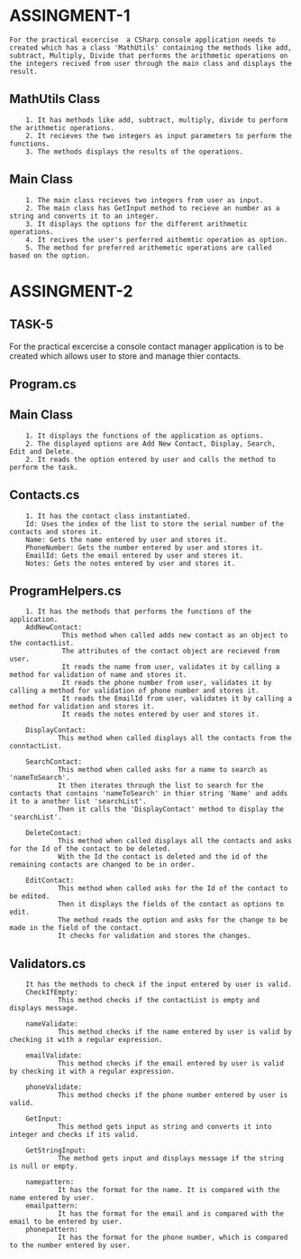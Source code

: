 # ASSINGMENT-1
    For the practical excercise  a CSharp console application needs to created which has a class 'MathUtils' containing the methods like add, subtract, Multiply, Divide that performs the arithmetic operations on the integers recived from user through the main class and displays the result.

 ## MathUtils Class
        1. It has methods like add, subtract, multiply, divide to perform the arithmetic operations.
        2. It recieves the two integers as input parameters to perform the functions.
        3. The methods displays the results of the operations.
## Main Class
        1. The main class recieves two integers from user as input.
        2. The main class has GetInput method to recieve an number as a string and converts it to an integer.
        3. It displays the options for the different arithmetic operations.
        4. It recives the user's perferred aithemtic operation as option.
        5. The method for preferred arithemetic operations are called based on the option.
 
 # ASSINGMENT-2
  ## TASK-5
  For the practical excercise a console contact manager application is to be created which allows user to store and manage thier contacts.

  ## Program.cs
  ## Main Class 
        1. It displays the functions of the application as options.
        2. The displayed options are Add New Contact, Display, Search, Edit and Delete.
        2. It reads the option entered by user and calls the method to  perform the task.
  
  ## Contacts.cs
        1. It has the contact class instantiated.
        Id: Uses the index of the list to store the serial number of the contacts and stores it.
        Name: Gets the name entered by user and stores it.
        PhoneNumber: Gets the number entered by user and stores it.
        EmailId: Gets the email entered by user and stores it.
        Notes: Gets the notes entered by user and stores it.

  ## ProgramHelpers.cs
        1. It has the methods that performs the functions of the application.
        AddNewContact:
                 This method when called adds new contact as an object to the contactList.
                 The attributes of the contact object are recieved from user.
                 It reads the name from user, validates it by calling a method for validation of name and stores it.
                 It reads the phone number from user, validates it by calling a method for validation of phone number and stores it.
                 It reads the EmailId from user, validates it by calling a method for validation and stores it.
                 It reads the notes entered by user and stores it.

        DisplayContact:
                This method when called displays all the contacts from the conntactList.

        SearchContact:
                This method when called asks for a name to search as 'nameToSearch'.
                It then iterates through the list to search for the contacts that contains 'nameToSearch' in thier string 'Name' and adds it to a another list 'searchList'.
                Then it calls the 'DisplayContact' method to display the 'searchList'.

        DeleteContact:
                This method when called displays all the contacts and asks for the Id of the contact to be deleted.
                With the Id the contact is deleted and the id of the remaining contacts are changed to be in order.

        EditContact:
                This method when called asks for the Id of the contact to be edited.
                Then it displays the fields of the contact as options to edit.
                The method reads the option and asks for the change to be made in the field of the contact.
                It checks for validation and stores the changes.

## Validators.cs
        It has the methods to check if the input entered by user is valid.
        CheckIfEmpty:
                This method checks if the contactList is empty and displays message.

        nameValidate:
                This method checks if the name entered by user is valid by checking it with a regular expression.

        emailValidate:
                This method checks if the email entered by user is valid by checking it with a regular expression.

        phoneValidate:
                This method checks if the phone number entered by user is valid.

        GetInput:
                This method gets input as string and converts it into integer and checks if its valid.

        GetStringInput:
                The method gets input and displays message if the string is null or empty.

        namepattern:
                It has the format for the name. It is compared with the name entered by user.
        emailpattern:
                It has the format for the email and is compared with the email to be entered by user.
        phonepattern:
                It has the format for the phone number, which is compared to the number entered by user.

